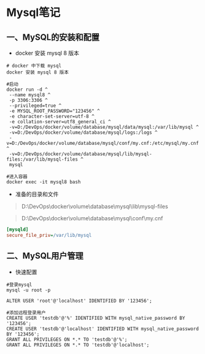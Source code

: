 # Mysql笔记

## 一、MySQL的安装和配置

+ docker 安装 mysql 8 版本

```shell
# docker 中下载 mysql
docker 安装 mysql 8 版本

#启动
docker run -d ^
 --name mysql8 ^
 -p 3306:3306 ^
 --privileged=true ^
 -e MYSQL_ROOT_PASSWORD="123456" ^
 -e character-set-server=utf-8 ^
 -e collation-server=utf8_general_ci ^
 -v=D:/DevOps/docker/volume/database/mysql/data/mysql:/var/lib/mysql ^
 -v=D:/DevOps/docker/volume/database/mysql/logs:/logs ^
 -v=D:/DevOps/docker/volume/database/mysql/conf/my.cnf:/etc/mysql/my.cnf ^
 -v=D:/DevOps/docker/volume/database/mysql/lib/mysql-files:/var/lib/mysql-files ^
 mysql

#进入容器
docker exec -it mysql8 bash
```

+ 准备的目录和文件

> D:\DevOps\docker\volume\database\mysql\lib\mysql-files

> D:\DevOps\docker\volume\database\mysql\conf\my.cnf

```ini
[mysqld]
secure_file_priv=/var/lib/mysql
```

## 二、MySQL用户管理

+ 快速配置

```shell
#登录mysql
mysql -u root -p

ALTER USER 'root'@'localhost' IDENTIFIED BY '123456';

#添加远程登录用户
CREATE USER 'testdb'@'%' IDENTIFIED WITH mysql_native_password BY '123456';
CREATE USER 'testdb'@'localhost' IDENTIFIED WITH mysql_native_password BY '123456';
GRANT ALL PRIVILEGES ON *.* TO 'testdb'@'%';
GRANT ALL PRIVILEGES ON *.* TO 'testdb'@'localhost';
```

